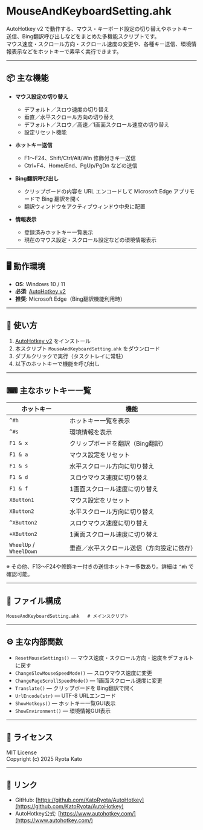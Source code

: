 # MouseAndKeyboardSetting.ahk

AutoHotkey v2 で動作する、マウス・キーボード設定の切り替えやホットキー送信、Bing翻訳呼び出しなどをまとめた多機能スクリプトです。  
マウス速度・スクロール方向・スクロール速度の変更や、各種キー送信、環境情報表示などをホットキーで素早く実行できます。

---

## 📦 主な機能

- **マウス設定の切り替え**
  - デフォルト／スロウ速度の切り替え
  - 垂直／水平スクロール方向の切り替え
  - デフォルト／スロウ／高速／1画面スクロール速度の切り替え
  - 設定リセット機能

- **ホットキー送信**
  - F1〜F24、Shift/Ctrl/Alt/Win 修飾付きキー送信
  - Ctrl+F4、Home/End、PgUp/PgDn などの送信

- **Bing翻訳呼び出し**
  - クリップボードの内容を URL エンコードして Microsoft Edge アプリモードで Bing 翻訳を開く
  - 翻訳ウィンドウをアクティブウィンドウ中央に配置

- **情報表示**
  - 登録済みホットキー一覧表示
  - 現在のマウス設定・スクロール設定などの環境情報表示

---

## 🖥 動作環境

- **OS**: Windows 10 / 11
- **必須**: [AutoHotkey v2](https://www.autohotkey.com/)
- **推奨**: Microsoft Edge（Bing翻訳機能利用時）

---

## 🚀 使い方

1. [AutoHotkey v2](https://www.autohotkey.com/) をインストール
2. 本スクリプト `MouseAndKeyboardSetting.ahk` をダウンロード
3. ダブルクリックで実行（タスクトレイに常駐）
4. 以下のホットキーで機能を呼び出し

---

## ⌨ 主なホットキー一覧

| ホットキー | 機能 |
|-----------|------|
| `^#h` | ホットキー一覧を表示 |
| `^#s` | 環境情報を表示 |
| `F1 & x` | クリップボードを翻訳（Bing翻訳） |
| `F1 & a` | マウス設定をリセット |
| `F1 & s` | 水平スクロール方向に切り替え |
| `F1 & d` | スロウマウス速度に切り替え |
| `F1 & f` | 1画面スクロール速度に切り替え |
| `XButton1` | マウス設定をリセット |
| `XButton2` | 水平スクロール方向に切り替え |
| `^XButton2` | スロウマウス速度に切り替え |
| `+XButton2` | 1画面スクロール速度に切り替え |
| `WheelUp` / `WheelDown` | 垂直／水平スクロール送信（方向設定に依存） |

※ その他、F13〜F24や修飾キー付きの送信ホットキー多数あり。詳細は `^#h` で確認可能。

---

## 📂 ファイル構成

```
MouseAndKeyboardSetting.ahk   # メインスクリプト
```

---

## ⚙ 主な内部関数

- `ResetMouseSettings()` — マウス速度・スクロール方向・速度をデフォルトに戻す
- `ChangeSlowMouseSpeedMode()` — スロウマウス速度に変更
- `ChangePageScrollSpeedMode()` — 1画面スクロール速度に変更
- `Translate()` — クリップボードを Bing翻訳で開く
- `UrlEncode(str)` — UTF-8 URLエンコード
- `ShowHotkeys()` — ホットキー一覧GUI表示
- `ShowEnvironment()` — 環境情報GUI表示

---

## 📜 ライセンス

MIT License  
Copyright (c) 2025 Ryota Kato

---

## 🔗 リンク

- GitHub: [https://github.com/KatoRyota/AutoHotkey](https://github.com/KatoRyota/AutoHotkey)
- AutoHotkey公式: [https://www.autohotkey.com/](https://www.autohotkey.com/)
